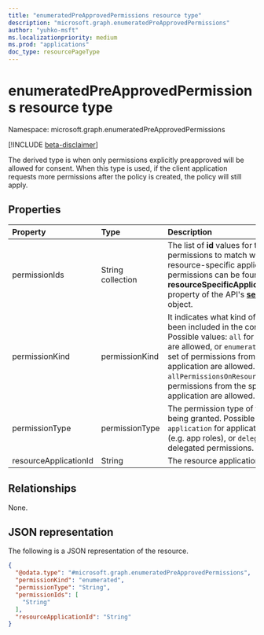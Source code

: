 ```yaml
---
title: "enumeratedPreApprovedPermissions resource type"
description: "microsoft.graph.enumeratedPreApprovedPermissions"
author: "yuhko-msft"
ms.localizationpriority: medium
ms.prod: "applications"
doc_type: resourcePageType
---
```


# enumeratedPreApprovedPermissions resource type

Namespace: microsoft.graph.enumeratedPreApprovedPermissions

[!INCLUDE [beta-disclaimer](../../includes/beta-disclaimer.md)]

The derived type is when only permissions explicitly preapproved will be allowed for consent. When this type is used, if the client application requests more permissions after the policy is created, the policy will still apply.

## Properties
|Property|Type|Description|
|:---|:---|:---|
|permissionIds|String collection|The list of **id** values for the specific permissions to match with. The **id** of resource-specific application permissions can be found in the **resourceSpecificApplicationPermissions** property of the API's [**servicePrincipal**](serviceprincipal.md) object.|
|permissionKind|permissionKind| It indicates what kind of permissions has been included in the condition sets. Possible values: `all` for all  permissions are allowed, or `enumerated` for a selected set of permissions from a single resource application are allowed. The value `allPermissionsOnResourceApp` indicates all permissions from the specific resource application are allowed. Required.|
|permissionType|permissionType|The permission type of the permission being granted. Possible values: `application` for application permissions (e.g. app roles), or `delegated` for delegated permissions.  Required.|
|resourceApplicationId|String|The resource application id. Required.|

## Relationships
None.

## JSON representation
The following is a JSON representation of the resource.
<!-- {
  "blockType": "resource",
  "@odata.type": "microsoft.graph.enumeratedPreApprovedPermissions"
}
-->
``` json
{
  "@odata.type": "#microsoft.graph.enumeratedPreApprovedPermissions",
  "permissionKind": "enumerated",
  "permissionType": "String",
  "permissionIds": [
    "String"
  ],
  "resourceApplicationId": "String"
}
```

